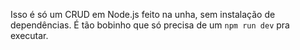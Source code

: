Isso é só um CRUD em Node.js feito na unha, sem instalação de dependências. É tão bobinho que só precisa de um `npm run dev` pra executar.